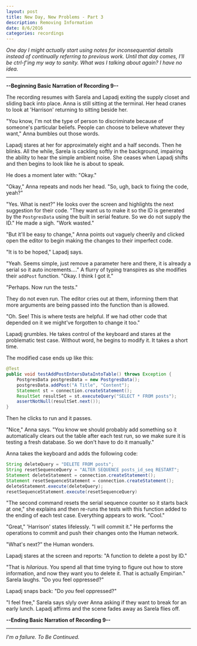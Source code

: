 ```yaml
---
layout: post
title: New Day, New Problems - Part 3
description: Removing Information
date: 8/6/2016
categories: recordings
---
```


*One day I might actually start using notes for inconsequential details instead of continually referring to previous work. Until that day comes, I'll be ctrl-f'ing my way to sanity. What was I talking about again? I have no idea.*

---

**--Beginning Basic Narration of Recording 9--**

The recording resumes with Sarela and Lapadj exiting the supply closet and sliding back into place. Anna is still sitting at the terminal. Her head cranes to look at 'Harrison' returning to sitting beside her.

"You know, I'm not the type of person to discriminate because of someone's particular beliefs. People can choose to believe whatever they want," Anna bumbles out those words.

Lapadj stares at her for approximately eight and a half seconds. Then he blinks. All the while, Sarela is cackling softly in the background, impairing the ability to hear the simple ambient noise. She ceases when Lapadj shifts and then begins to look like he is about to speak.

He does a moment later with: "Okay."

"Okay," Anna repeats and nods her head. "So, ugh, back to fixing the code, yeah?"

"Yes. What is next?" He looks over the screen and highlights the next suggestion for their code. "They want us to make it so the ID is generated by the `PostgresData` using the built in serial feature. So we do not supply the ID." He made a sigh. "Work wasted."

"But it'll be easy to change," Anna points out vaguely cheerily and clicked open the editor to begin making the changes to their imperfect code.

"It is to be hoped," Lapadj says.

"Yeah. Seems simple, just remove a parameter here and there, it is already a serial so it auto increments...." A flurry of typing transpires as she modifies their `addPost` function. "Okay. I think I got it."

"Perhaps. Now run the tests."

They do not even run. The editor cries out at them, informing them that more arguments are being passed into the function than is allowed.

"Oh. See! This is where tests are helpful. If we had other code that depended on it we might've forgotten to change it too."

Lapadj grumbles. He takes control of the keyboard and stares at the problematic test case. Without word, he begins to modify it. It takes a short time.

The modified case ends up like this:

```java
@Test
public void testAddPostEntersDataIntoTable() throws Exception {
    PostgresData postgresData = new PostgresData();
    postgresData.addPost("A Title", "Content");
    Statement st = connection.createStatement();
    ResultSet resultSet = st.executeQuery("SELECT * FROM posts");
    assertNotNull(resultSet.next());
}
```

Then he clicks to run and it passes.

"Nice," Anna says. "You know we should probably add something so it automatically clears out the table after each test run, so we make sure it is testing a fresh database. So we don't have to do it manually."

Anna takes the keyboard and adds the following code:

```java
String deleteQuery = "DELETE FROM posts";
String resetSequenceQuery = "ALTER SEQUENCE posts_id_seq RESTART";
Statement deleteStatement = connection.createStatement();
Statement resetSequenceStatement = connection.createStatement();
deleteStatement.execute(deleteQuery);
resetSequenceStatement.execute(resetSequenceQuery)
```

"The second command resets the serial sequence counter so it starts back at one," she explains and then re-runs the tests with this function added to the ending of each test case. Everything appears to work. "Cool."

"Great," 'Harrison' states lifelessly. "I will commit it." He performs the operations to commit and push their changes onto the Human network.

"What's next?" the Human wonders.

Lapadj stares at the screen and reports: "A function to delete a post by ID."

"That is *hilarious*. You spend all that time trying to figure out how to store information, and now they want you to delete it. That is actually Empirian." Sarela laughs. "Do you feel oppressed?"

Lapadj snaps back: "Do *you* feel oppressed?"

"I feel free," Sarela says slyly over Anna asking if they want to break for an early lunch. Lapadj affirms and the scene fades away as Sarela flies off.

**--Ending Basic Narration of Recording 9--**

---

*I'm a failure. To Be Continued.*
